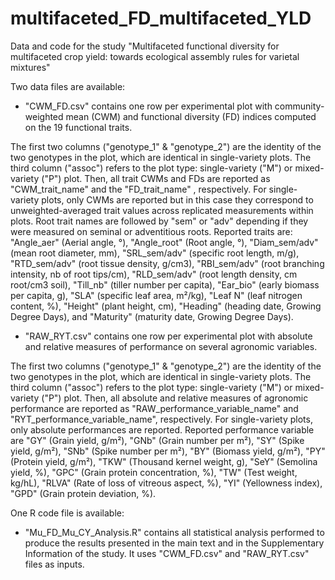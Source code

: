 # multifaceted_FD_multifaceted_YLD
Data and code for the study "Multifaceted functional diversity for multifaceted crop yield: towards ecological assembly rules for varietal mixtures"

Two data files are available:

- "CWM_FD.csv" contains one row per experimental plot with community-weighted mean (CWM) and functional diversity (FD) indices computed on the 19 functional traits. 

The first two columns ("genotype_1" & "genotype_2") are the identity of the two genotypes in the plot, which are identical in single-variety plots. The third column ("assoc") refers to the plot type: single-variety ("M") or mixed-variety ("P") plot. Then, all trait CWMs and FDs are reported as "CWM_trait_name" and the "FD_trait_name" , respectively. For single-variety plots, only CWMs are reported but in this case they correspond to unweighted-averaged trait values across replicated measurements within plots. Root trait names are followed by "sem" or "adv" depending if they were measured on seminal or adventitious roots. Reported traits are: "Angle_aer" (Aerial angle, °), "Angle_root" (Root angle, °), "Diam_sem/adv" (mean root diameter, mm), "SRL_sem/adv" (specific root length, m/g), "RTD_sem/adv" (root tissue density, g/cm3), "RBI_sem/adv" (root branching intensity, nb of root tips/cm), "RLD_sem/adv" (root length density, cm root/cm3 soil), "Till_nb" (tiller number per capita), "Ear_bio" (early biomass per capita, g), "SLA" (specific leaf area, m²/kg), "Leaf N" (leaf nitrogen content, %), "Height" (plant height, cm), "Heading" (heading date, Growing Degree Days), and "Maturity" (maturity date, Growing Degree Days).

- "RAW_RYT.csv" contains one row per experimental plot with absolute and relative measures of performance on several agronomic variables.

The first two columns ("genotype_1" & "genotype_2") are the identity of the two genotypes in the plot, which are identical in single-variety plots. The third column ("assoc") refers to the plot type: single-variety ("M") or mixed-variety ("P") plot. Then, all absolute and relative measures of agronomic performance are reported as "RAW_performance_variable_name" and "RYT_performance_variable_name", respectively. For single-variety plots, only absolute performances are reported. Reported performance variable are "GY" (Grain yield, g/m²), "GNb" (Grain number per m²), "SY" (Spike yield, g/m²), "SNb" (Spike number per m²), "BY" (Biomass yield, g/m²), "PY" (Protein yield, g/m²), "TKW" (Thousand kernel weight, g), "SeY" (Semolina yield, %), "GPC" (Grain protein concentration, %), "TW" (Test weight, kg/hL), "RLVA" (Rate of loss of vitreous aspect, %), "YI" (Yellowness index), "GPD" (Grain protein deviation, %).

One R code file is available:

- "Mu_FD_Mu_CY_Analysis.R" contains all statistical analysis performed to produce the results presented in the main text and in the Supplementary Information of the study. It uses "CWM_FD.csv" and "RAW_RYT.csv" files as inputs. 
 
